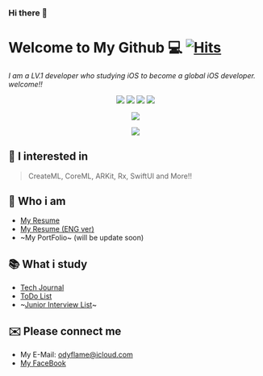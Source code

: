 ### Hi there 👋

# Welcome to My Github 💻 [![Hits](https://hits.seeyoufarm.com/api/count/incr/badge.svg?url=https%3A%2F%2Fgithub.com%2FOdyflame%2FOdyflame)](https://hits.seeyoufarm.com)

*I am a LV.1 developer who studying iOS to become a global iOS developer. welcome!!*

<div align="center">
    <img src="https://img.shields.io/badge/HP-100-red?style=plastic">
    <img src="https://img.shields.io/badge/Age-27-9cf?style=plastic">
    <img src="https://img.shields.io/badge/Develop-iOS-lightgray?style=plastic">
    <img src="https://img.shields.io/badge/Language-Swift-orange?style=plastic">
    <p>
    <img src="https://github-readme-stats.vercel.app/api?username=Odyflame&show_icons=true&theme=tokyonight">
    <p>
    <img src="https://github-readme-stats.vercel.app/api/top-langs/?username=Odyflame&layout=compact">

</div>

## 📱 I interested in
> CreateML, CoreML, ARKit, Rx, SwiftUI and More!!


## 🧾 Who i am
 - [My Resume](https://www.notion.so/odyflame/Hyeonjae-Lee-d0b426c8392040fbb63b551e38e2017f)  
 - [My Resume (ENG ver)](https://www.notion.so/odyflame/Hyeonjae-Lee-Eng-ver-69f7ac824187480f855f8775fec738b2)  
 - ~My PortFolio~ (will be update soon)
 
## 📚 What i study
 - [Tech Journal](https://www.notion.so/odyflame/Tech-Journal-8e267b8075dc4960b1568ab80b9d720e)
 - [ToDo List](https://www.notion.so/odyflame/ToDo-List-6b05b747cd124a6ca10d6838b9aaac4a)
 - ~[Junior Interview List](https://www.notion.so/odyflame/e9a92f6871c44b7aa33473eb84a68a5c?v=76ca4024e2e140b6b0a0e18e984c4df4)~

## ✉️ Please connect me
 - My E-Mail: odyflame@icloud.com
 - [My FaceBook](https://www.facebook.com/profile.php?id=100004453800775)

<!--
**Odyflame/Odyflame** is a ✨ _special_ ✨ repository because its `README.md` (this file) appears on your GitHub profile.

Here are some ideas to get you started:

- 🔭 I’m currently working on ...
- 🌱 I’m currently learning iOS, Swift and More..
- 👯 I’m looking to collaborate on ...
- 🤔 I’m looking for help with ...
- 💬 Ask me about ...
- 📫 How to reach me: ...
- 😄 Pronouns: ...
- ⚡ Fun fact: ...

-->
